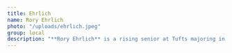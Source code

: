 ```yaml
---
title: Ehrlich
name: Rory Ehrlich
photo: "/uploads/ehrlich.jpeg"
group: local
description: "**Rory Ehrlich** is a rising senior at Tufts majoring in math (and dabbling in anthropology and philosophy). Last summer, he taught discrete math in an inquiry-based format at MathILy-Er, a math program for high school students. In addition to democracy reform, he is interested in the politics of climate change, wealth redistribution, and freedom from work. \n"
--- 
```

